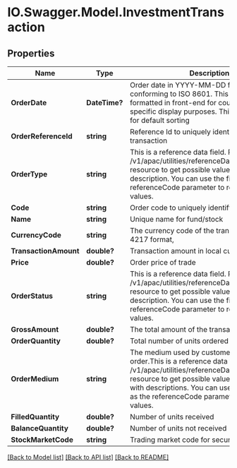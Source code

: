 # IO.Swagger.Model.InvestmentTransaction
## Properties

Name | Type | Description | Notes
------------ | ------------- | ------------- | -------------
**OrderDate** | **DateTime?** | Order date in YYYY-MM-DD format value conforming to ISO 8601. This needs to be formatted in front-end for country/locale specific display purposes. This is the field used for default sorting | [optional] 
**OrderReferenceId** | **string** | Reference Id to uniquely identify the investment transaction | [optional] 
**OrderType** | **string** | This is a reference data field. Please use /v1/apac/utilities/referenceData/{orderType} resource to get possible value of this field with description. You can use the field name as the referenceCode parameter to retrieve the values. | [optional] 
**Code** | **string** | Order code to uniquely identify the transaction, | [optional] 
**Name** | **string** | Unique name  for fund/stock | [optional] 
**CurrencyCode** | **string** | The currency code of the transaction in ISO 4217 format, | [optional] 
**TransactionAmount** | **double?** | Transaction amount in local currency. | [optional] 
**Price** | **double?** | Order price of  trade | [optional] 
**OrderStatus** | **string** | This is a reference data field. Please use /v1/apac/utilities/referenceData/{orderStatus} resource to get possible value of This field with description. You can use the field name as the referenceCode parameter to retrieve the values. | [optional] 
**GrossAmount** | **double?** | The total amount of the transaction | [optional] 
**OrderQuantity** | **double?** | Total number of units ordered | [optional] 
**OrderMedium** | **string** | The medium used by customer to place order.This is a reference data field. Please use /v1/apac/utilities/referenceData/{orderMedium} resource to get possible values of This field with descriptions. You can use the field name as the referenceCode parameter to retrieve the values. | [optional] 
**FilledQuantity** | **double?** | Number of units received | [optional] 
**BalanceQuantity** | **double?** | Number of units not received | [optional] 
**StockMarketCode** | **string** | Trading market code for securities | [optional] 

[[Back to Model list]](../README.md#documentation-for-models) [[Back to API list]](../README.md#documentation-for-api-endpoints) [[Back to README]](../README.md)

